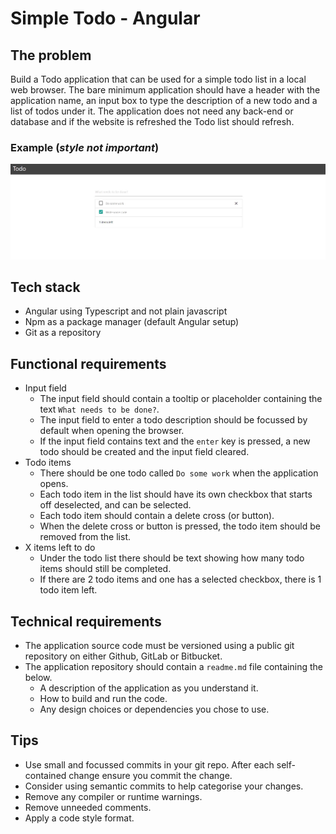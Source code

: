 # Simple Todo - Angular

## The problem
Build a Todo application that can be used for a simple todo list in a local web browser. The bare minimum application should have a header with the application name, an input box to type the description of a new todo and a list of todos under it. The application does not need any back-end or database and if the website is refreshed the Todo list should refresh.

### Example (*style not important*)  
![example mock](./todo-mock.jpg)

## Tech stack
* Angular using Typescript and not plain javascript
* Npm as a package manager (default Angular setup)
* Git as a repository

## Functional requirements
* Input field
  * The input field should contain a tooltip or placeholder containing the text `What needs to be done?`.
  * The input field to enter a todo description should be focussed by default when opening the browser.
  * If the input field contains text and the `enter` key is pressed, a new todo should be created and the input field cleared.
* Todo items
  * There should be one todo called `Do some work` when the application opens.
  * Each todo item in the list should have its own checkbox that starts off deselected, and can be selected.
  * Each todo item should contain a delete cross (or button).
  * When the delete cross or button is pressed, the todo item should be removed from the list.
* X items left to do
  * Under the todo list there should be text showing how many todo items should still be completed.
  * If there are 2 todo items and one has a selected checkbox, there is 1 todo item left.

## Technical requirements
* The application source code must be versioned using a public git repository on either Github, GitLab or Bitbucket.
* The application repository should contain a `readme.md` file containing the below.
  * A description of the application as you understand it.
  * How to build and run the code.
  * Any design choices or dependencies you chose to use.

## Tips
* Use small and focussed commits in your git repo. After each self-contained change ensure you commit the change.
* Consider using semantic commits to help categorise your changes.
* Remove any compiler or runtime warnings.
* Remove unneeded comments.
* Apply a code style format.

